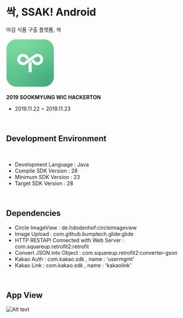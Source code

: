 싹, SSAK! Android
================
마감 식품 구출 플랫폼, 싹
<br> 
<br> 
![Alt text](Seed/ReadMe_image/app_icon.png)
<br>
<br>
**2019 SOOKMYUNG WIC HACKERTON**
  * 2019.11.22 ~ 2019.11.23

<br>

## Development Environment
<br>

* Development Language : Java
* Complie SDK Version : 28
* Minimum SDK Version : 23
* Target SDK Version : 28

<br>

## Dependencies
* Circle ImageView : de.hdodenhof:circleimageview
* Image Upload : com.github.bumptech.glide:glide
* HTTP RESTAPI Connected with Web Server : com.squareup.retrofit2:retrofit
* Convert JSON into Object : com.squareup.retrofit2:converter-gson
* Kakao Auth : com.kakao.sdk , name : 'usermgmt'
* Kakao Link : com.kakao.sdk , name : 'kakaolink'
<br>

## App View
![Alt text](Seed/ReadMe_image/app_view.jpg)
